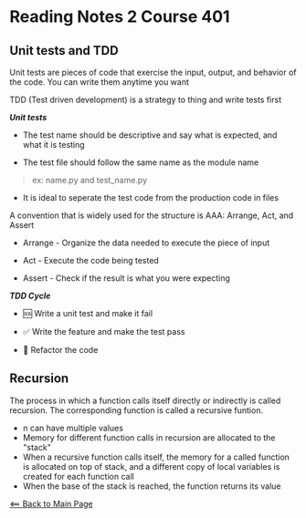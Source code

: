 # Reading Notes 2 Course 401

## Unit tests and TDD

Unit tests are pieces of code that exercise the input, output, and behavior of the code. You can write them anytime you want

TDD (Test driven development) is a strategy to thing and write tests first

__*Unit tests*__

- The test name should be descriptive and say what is expected, and what it is testing

- The test file should follow the same name as the module name

> ex: name.py and test_name.py

- It is ideal to seperate the test code from the production code in files

A convention that is widely used for the structure is AAA: Arrange, Act, and Assert

- Arrange - Organize the data needed to execute the piece of input

- Act - Execute the code being tested

- Assert - Check if the result is what you were expecting

__*TDD Cycle*__

- 🆘 Write a unit test and make it fail

- ✅ Write the feature and make the test pass

- 🔵 Refactor the code

## Recursion

The process in which a function calls itself directly or indirectly is called recursion. The corresponding function is called a recursive funtion.

- n can have multiple values
- Memory for different function calls in recursion are allocated to the "stack"
- When a recursive function calls itself, the memory for a called function is allocated on top of stack, and a different copy of local variables is created for each function call
- When the base of the stack is reached, the function returns its value

[<== Back to Main Page](README.md)
